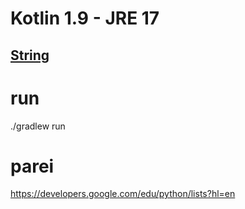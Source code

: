 # Kotlin 1.9 - JRE 17 

## [String](./app/src/main/kotlin/com/alexaleluia12/MyString.kt)

# run
./gradlew run

# parei
https://developers.google.com/edu/python/lists?hl=en
